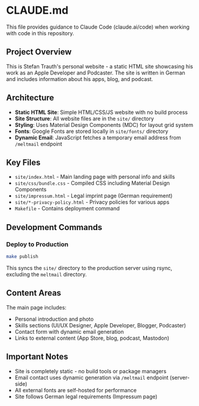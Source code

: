 # CLAUDE.md

This file provides guidance to Claude Code (claude.ai/code) when working with code in this repository.

## Project Overview

This is Stefan Trauth's personal website - a static HTML site showcasing his work as an Apple Developer and Podcaster. The site is written in German and includes information about his apps, blog, and podcast.

## Architecture

- **Static HTML Site**: Simple HTML/CSS/JS website with no build process
- **Site Structure**: All website files are in the `site/` directory
- **Styling**: Uses Material Design Components (MDC) for layout grid system
- **Fonts**: Google Fonts are stored locally in `site/fonts/` directory
- **Dynamic Email**: JavaScript fetches a temporary email address from `/meltmail` endpoint

## Key Files

- `site/index.html` - Main landing page with personal info and skills
- `site/css/bundle.css` - Compiled CSS including Material Design Components
- `site/impressum.html` - Legal imprint page (German requirement)
- `site/*-privacy-policy.html` - Privacy policies for various apps
- `Makefile` - Contains deployment command

## Development Commands

### Deploy to Production
```bash
make publish
```
This syncs the `site/` directory to the production server using rsync, excluding the `meltmail` directory.

## Content Areas

The main page includes:
- Personal introduction and photo
- Skills sections (UI/UX Designer, Apple Developer, Blogger, Podcaster)
- Contact form with dynamic email generation
- Links to external content (App Store, blog, podcast, Mastodon)

## Important Notes

- Site is completely static - no build tools or package managers
- Email contact uses dynamic generation via `/meltmail` endpoint (server-side)
- All external fonts are self-hosted for performance
- Site follows German legal requirements (Impressum page)